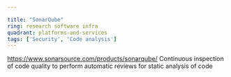 ```yaml
---

title: "SonarQube"
ring: research software infra
quadrant: platforms-and-services
tags: ['Security', 'Code analysis']
---
```

https://www.sonarsource.com/products/sonarqube/
Continuous inspection of code quality to perform automatic reviews for static analysis of code
